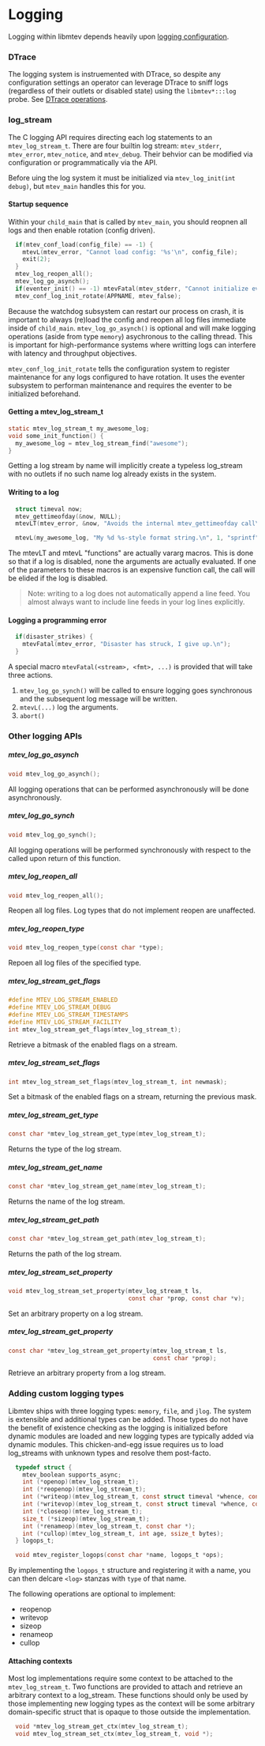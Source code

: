 # Logging

Logging within libmtev depends heavily upon [logging configuration](../config/logging.md).

### DTrace

The logging system is instruemented with DTrace, so despite any configuration settings an
operator can leverage DTrace to sniff logs (regardless of their outlets or disabled state)
using the `libmtev*:::log` probe. See [DTrace operations](../operations/dtrace.md).

### log_stream

The C logging API requires directing each log statements to an `mtev_log_stream_t`.  There
are four builtin log stream: `mtev_stderr`, `mtev_error`, `mtev_notice`, and `mtev_debug`.
Their behvior can be modified via configuration or programmatically via the API.

Before uing the log system it must be initialized via `mtev_log_init(int debug)`, but `mtev_main`
handles this for you.

#### Startup sequence

Within your `child_main` that is called by `mtev_main`, you should reopnen all logs and then
enable rotation (config driven).

```c
  if(mtev_conf_load(config_file) == -1) {
    mtevL(mtev_error, "Cannot load config: '%s'\n", config_file);
    exit(2);
  }
  mtev_log_reopen_all();
  mtev_log_go_asynch();
  if(eventer_init() == -1) mtevFatal(mtev_stderr, "Cannot initialize eventer\n");
  mtev_conf_log_init_rotate(APPNAME, mtev_false);
```

Because the watchdog subsystem can restart our process on crash, it is important to always (re)load the
config and reopen all log files immediate inside of `child_main`.  `mtev_log_go_asynch()` is optional and
will make logging operations (aside from type `memory`) asychronous to the calling thread.  This is
important for high-performance systems where writting logs can interfere with latency and throughput objectives.

`mtev_conf_log_init_rotate` tells the configuration system to register maintenance for any logs configured to
have rotation.  It uses the eventer subsystem to performan maintenance and requires the eventer to be initialized
beforehand.

#### Getting a mtev_log_stream_t

```c
static mtev_log_stream_t my_awesome_log;
void some_init_function() {
  my_awesome_log = mtev_log_stream_find("awesome");
}
```

Getting a log stream by name will implicitly create a typeless log_stream with no outlets if no such name
log already exists in the system.

#### Writing to a log

```c
  struct timeval now;
  mtev_gettimeofday(&now, NULL);
  mtevLT(mtev_error, &now, "Avoids the internal mtev_gettimeofday call\n");

  mtevL(my_awesome_log, "My %d %s-style format string.\n", 1, "sprintf");
```

The mtevLT and mtevL "functions" are actually vararg macros.  This is done so that if a log is disabled,
none the arguments are actually evaluated.  If one of the parameters to these macros is an expensive
function call, the call will be elided if the log is disabled.

> Note: writing to a log does not automatically append a line feed.  You almost always want to include
> line feeds in your log lines explicitly.

#### Logging a programming error

```c
  if(disaster_strikes) {
    mtevFatal(mtev_error, "Disaster has struck, I give up.\n");
  }
```

A special macro `mtevFatal(<stream>, <fmt>, ...)` is provided that will take three actions.

  1. `mtev_log_go_synch()` will be called to ensure logging goes synchronous and the subsequent log message will be written.
  2. `mtevL(...)` log the arguments.
  3. `abort()`

### Other logging APIs

##### mtev_log_go_asynch

```c
void mtev_log_go_asynch();
```

All logging operations that can be performed asynchronously will be done asynchronously.

##### mtev_log_go_synch

```c
void mtev_log_go_synch();
```

All logging operations will be performed synchronously with respect to the called upon return of this function.

##### mtev_log_reopen_all

```c
void mtev_log_reopen_all();
```

Reopen all log files.  Log types that do not implement reopen are unaffected.

##### mtev_log_reopen_type

```c
void mtev_log_reopen_type(const char *type);
```

Repoen all log files of the specified type.

##### mtev_log_stream_get_flags

```c
#define MTEV_LOG_STREAM_ENABLED
#define MTEV_LOG_STREAM_DEBUG
#define MTEV_LOG_STREAM_TIMESTAMPS
#define MTEV_LOG_STREAM_FACILITY
int mtev_log_stream_get_flags(mtev_log_stream_t);
```

Retrieve a bitmask of the enabled flags on a stream.

##### mtev_log_stream_set_flags

```c
int mtev_log_stream_set_flags(mtev_log_stream_t, int newmask);
```

Set a bitmask of the enabled flags on a stream, returning the previous mask.

##### mtev_log_stream_get_type

```c
const char *mtev_log_stream_get_type(mtev_log_stream_t);
```

Returns the type of the log stream.

##### mtev_log_stream_get_name

```c
const char *mtev_log_stream_get_name(mtev_log_stream_t);
```

Returns the name of the log stream.

##### mtev_log_stream_get_path

```c
const char *mtev_log_stream_get_path(mtev_log_stream_t);
```

Returns the path of the log stream.

##### mtev_log_stream_set_property

```c
void mtev_log_stream_set_property(mtev_log_stream_t ls,
                                  const char *prop, const char *v);
```

Set an arbitrary property on a log stream.

##### mtev_log_stream_get_property

```c
const char *mtev_log_stream_get_property(mtev_log_stream_t ls,
                                         const char *prop);
```

Retrieve an arbitrary property from a log stream.

### Adding custom logging types

Libmtev ships with three logging types: `memory`, `file`, and `jlog`.  The system is extensible and additional
types can be added.  Those types do not have the benefit of existence checking as the logging is initialized before
dynamic modules are loaded and new logging types are typically added via dynamic modules.  This chicken-and-egg issue
requires us to load log_streams with unknown types and resolve them post-facto.

```c
  typedef struct {
    mtev_boolean supports_async;
    int (*openop)(mtev_log_stream_t);
    int (*reopenop)(mtev_log_stream_t);
    int (*writeop)(mtev_log_stream_t, const struct timeval *whence, const void *, size_t);
    int (*writevop)(mtev_log_stream_t, const struct timeval *whence, const struct iovec *iov, int iovcnt);
    int (*closeop)(mtev_log_stream_t);
    size_t (*sizeop)(mtev_log_stream_t);
    int (*renameop)(mtev_log_stream_t, const char *);
    int (*cullop)(mtev_log_stream_t, int age, ssize_t bytes);
  } logops_t;

  void mtev_register_logops(const char *name, logops_t *ops);
```

By implementing the `logops_t` structure and registering it with a name, you can then delcare `<log>` stanzas with `type` of that name.

The following operations are optional to implement:

 * reopenop
 * writevop
 * sizeop
 * renameop
 * cullop

#### Attaching contexts

Most log implementations require some context to be attached to the `mtev_log_stream_t`.  Two functions are provided to attach and retrieve an arbitrary context to a log_stream. These functions should only be used by those implementing new logging types as the context will be some arbitrary domain-specific struct that is opaque to those outside the implementation.

```c
  void *mtev_log_stream_get_ctx(mtev_log_stream_t);
  void mtev_log_stream_set_ctx(mtev_log_stream_t, void *);
```
